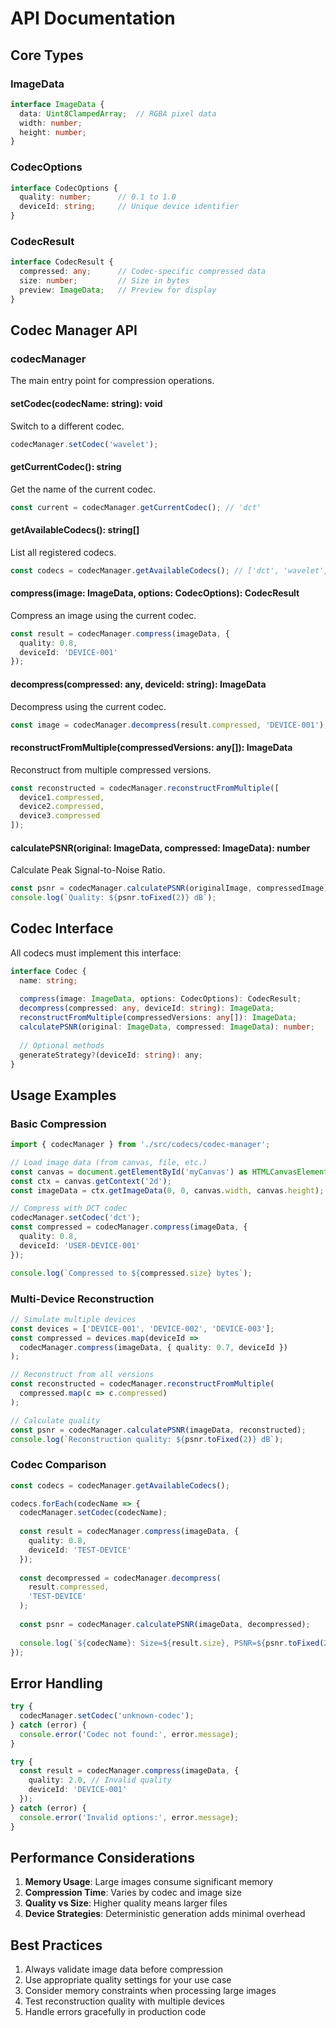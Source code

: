 # API Documentation

## Core Types

### ImageData
```typescript
interface ImageData {
  data: Uint8ClampedArray;  // RGBA pixel data
  width: number;
  height: number;
}
```

### CodecOptions
```typescript
interface CodecOptions {
  quality: number;      // 0.1 to 1.0
  deviceId: string;     // Unique device identifier
}
```

### CodecResult
```typescript
interface CodecResult {
  compressed: any;      // Codec-specific compressed data
  size: number;         // Size in bytes
  preview: ImageData;   // Preview for display
}
```

## Codec Manager API

### codecManager

The main entry point for compression operations.

#### setCodec(codecName: string): void
Switch to a different codec.
```typescript
codecManager.setCodec('wavelet');
```

#### getCurrentCodec(): string
Get the name of the current codec.
```typescript
const current = codecManager.getCurrentCodec(); // 'dct'
```

#### getAvailableCodecs(): string[]
List all registered codecs.
```typescript
const codecs = codecManager.getAvailableCodecs(); // ['dct', 'wavelet', 'rle']
```

#### compress(image: ImageData, options: CodecOptions): CodecResult
Compress an image using the current codec.
```typescript
const result = codecManager.compress(imageData, {
  quality: 0.8,
  deviceId: 'DEVICE-001'
});
```

#### decompress(compressed: any, deviceId: string): ImageData
Decompress using the current codec.
```typescript
const image = codecManager.decompress(result.compressed, 'DEVICE-001');
```

#### reconstructFromMultiple(compressedVersions: any[]): ImageData
Reconstruct from multiple compressed versions.
```typescript
const reconstructed = codecManager.reconstructFromMultiple([
  device1.compressed,
  device2.compressed,
  device3.compressed
]);
```

#### calculatePSNR(original: ImageData, compressed: ImageData): number
Calculate Peak Signal-to-Noise Ratio.
```typescript
const psnr = codecManager.calculatePSNR(originalImage, compressedImage);
console.log(`Quality: ${psnr.toFixed(2)} dB`);
```

## Codec Interface

All codecs must implement this interface:

```typescript
interface Codec {
  name: string;
  
  compress(image: ImageData, options: CodecOptions): CodecResult;
  decompress(compressed: any, deviceId: string): ImageData;
  reconstructFromMultiple(compressedVersions: any[]): ImageData;
  calculatePSNR(original: ImageData, compressed: ImageData): number;
  
  // Optional methods
  generateStrategy?(deviceId: string): any;
}
```

## Usage Examples

### Basic Compression
```typescript
import { codecManager } from './src/codecs/codec-manager';

// Load image data (from canvas, file, etc.)
const canvas = document.getElementById('myCanvas') as HTMLCanvasElement;
const ctx = canvas.getContext('2d');
const imageData = ctx.getImageData(0, 0, canvas.width, canvas.height);

// Compress with DCT codec
codecManager.setCodec('dct');
const compressed = codecManager.compress(imageData, {
  quality: 0.8,
  deviceId: 'USER-DEVICE-001'
});

console.log(`Compressed to ${compressed.size} bytes`);
```

### Multi-Device Reconstruction
```typescript
// Simulate multiple devices
const devices = ['DEVICE-001', 'DEVICE-002', 'DEVICE-003'];
const compressed = devices.map(deviceId => 
  codecManager.compress(imageData, { quality: 0.7, deviceId })
);

// Reconstruct from all versions
const reconstructed = codecManager.reconstructFromMultiple(
  compressed.map(c => c.compressed)
);

// Calculate quality
const psnr = codecManager.calculatePSNR(imageData, reconstructed);
console.log(`Reconstruction quality: ${psnr.toFixed(2)} dB`);
```

### Codec Comparison
```typescript
const codecs = codecManager.getAvailableCodecs();

codecs.forEach(codecName => {
  codecManager.setCodec(codecName);
  
  const result = codecManager.compress(imageData, {
    quality: 0.8,
    deviceId: 'TEST-DEVICE'
  });
  
  const decompressed = codecManager.decompress(
    result.compressed, 
    'TEST-DEVICE'
  );
  
  const psnr = codecManager.calculatePSNR(imageData, decompressed);
  
  console.log(`${codecName}: Size=${result.size}, PSNR=${psnr.toFixed(2)}dB`);
});
```

## Error Handling

```typescript
try {
  codecManager.setCodec('unknown-codec');
} catch (error) {
  console.error('Codec not found:', error.message);
}

try {
  const result = codecManager.compress(imageData, {
    quality: 2.0, // Invalid quality
    deviceId: 'DEVICE-001'
  });
} catch (error) {
  console.error('Invalid options:', error.message);
}
```

## Performance Considerations

1. **Memory Usage**: Large images consume significant memory
2. **Compression Time**: Varies by codec and image size
3. **Quality vs Size**: Higher quality means larger files
4. **Device Strategies**: Deterministic generation adds minimal overhead

## Best Practices

1. Always validate image data before compression
2. Use appropriate quality settings for your use case
3. Consider memory constraints when processing large images
4. Test reconstruction quality with multiple devices
5. Handle errors gracefully in production code